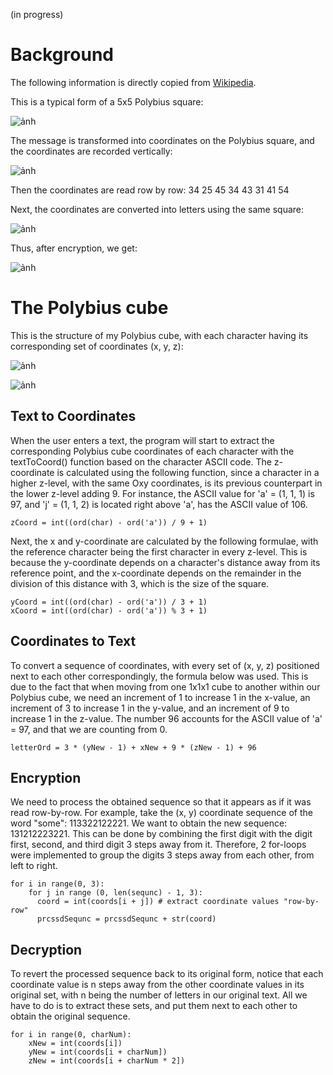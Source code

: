 (in progress)

# Background

The following information is directly copied from [Wikipedia](https://en.wikipedia.org/wiki/Polybius_square).

This is a typical form of a 5x5 Polybius square:

![ảnh](https://github.com/lananh-tran/Polybius-Encryptor/assets/118518981/91187f86-12ba-4152-b907-b368fc5a6f13)

The message is transformed into coordinates on the Polybius square, and the coordinates are recorded vertically:

![ảnh](https://github.com/lananh-tran/Polybius-Encryptor/assets/118518981/cd43437a-d086-417c-8776-bdb4659d5ba3)

Then the coordinates are read row by row: 34  25  45  34  43  31  41  54

Next, the coordinates are converted into letters using the same square:

![ảnh](https://github.com/lananh-tran/Polybius-Encryptor/assets/118518981/a1e758e2-a3f7-4e99-ab4b-a1367a6d6f61)

Thus, after encryption, we get:

![ảnh](https://github.com/lananh-tran/Polybius-Encryptor/assets/118518981/a6eb9a9e-5139-43d3-8e9f-38335fed28cd)

# The Polybius cube

This is the structure of my Polybius cube, with each character having its corresponding set of coordinates (x, y, z):

![ảnh](https://github.com/lananh-tran/Polybius-Encryptor/assets/118518981/bec8f3ff-34f5-46da-9dad-52d8eab4fceb)

![ảnh](https://github.com/lananh-tran/Polybius-Encryptor/assets/118518981/92b35189-e7dd-44fd-ab72-0ac8d90ef251)

## Text to Coordinates

When the user enters a text, the program will start to extract the corresponding Polybius cube coordinates of each character with the textToCoord() function based on the character ASCII code. The z-coordinate is calculated using the following function, since a character in a higher z-level, with the same Oxy coordinates, is its previous counterpart in the lower z-level adding 9. For instance, the ASCII value for 'a' = (1, 1, 1) is 97, and 'j' = (1, 1, 2) is located right above 'a', has the ASCII value of 106.

```zCoord = int((ord(char) - ord('a')) / 9 + 1)```

Next, the x and y-coordinate are calculated by the following formulae, with the reference character being the first character in every z-level. This is because the y-coordinate depends on a character's distance away from its reference point, and the x-coordinate depends on the remainder in the division of this distance with 3, which is the size of the square.

```
yCoord = int((ord(char) - ord('a')) / 3 + 1)
xCoord = int((ord(char) - ord('a')) % 3 + 1)
```

## Coordinates to Text

To convert a sequence of coordinates, with every set of (x, y, z) positioned next to each other correspondingly, the formula below was used. This is due to the fact that when moving from one 1x1x1 cube to another within our Polybius cube, we need an increment of 1 to increase 1 in the x-value, an increment of 3 to increase 1 in the y-value, and an increment of 9 to increase 1 in the z-value. The number 96 accounts for the ASCII value of 'a' = 97, and that we are counting from 0.

```letterOrd = 3 * (yNew - 1) + xNew + 9 * (zNew - 1) + 96```

## Encryption

We need to process the obtained sequence so that it appears as if it was read row-by-row. For example, take the (x, y) coordinate sequence of the word "some": 113322122221. We want to obtain the new sequence: 131212223221. This can be done by combining the first digit with the digit first, second, and third digit 3 steps away from it. Therefore, 2 for-loops were implemented to group the digits 3 steps away from each other, from left to right.

```
for i in range(0, 3):
    for j in range (0, len(sequnc) - 1, 3):
      coord = int(coords[i + j]) # extract coordinate values "row-by-row"
      prcssdSequnc = prcssdSequnc + str(coord)
```

## Decryption

To revert the processed sequence back to its original form, notice that each coordinate value is n steps away from the other coordinate values in its original set, with n being the number of letters in our original text. All we have to do is to extract these sets, and put them next to each other to obtain the original sequence.

```
for i in range(0, charNum):
    xNew = int(coords[i])
    yNew = int(coords[i + charNum])
    zNew = int(coords[i + charNum * 2])
```
